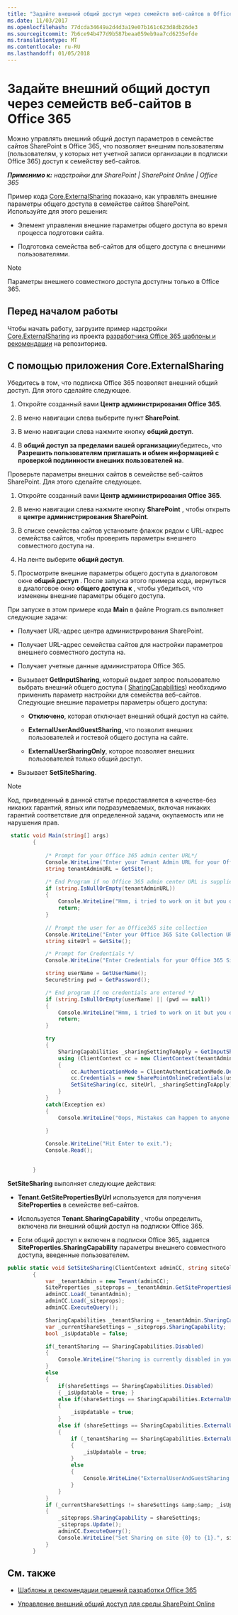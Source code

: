 ```yaml
---
title: "Задайте внешний общий доступ через семейств веб-сайтов в Office 365"
ms.date: 11/03/2017
ms.openlocfilehash: 77dcda34649a2d4d3a19e07b161c623d8db26de3
ms.sourcegitcommit: 7b6ce94b477d9b587beaa059eb9aa7cd6235efde
ms.translationtype: MT
ms.contentlocale: ru-RU
ms.lasthandoff: 01/05/2018
---
```

# <a name="set-external-sharing-on-site-collections-in-office-365"></a>Задайте внешний общий доступ через семейств веб-сайтов в Office 365

Можно управлять внешний общий доступ параметров в семействе сайтов SharePoint в Office 365, что позволяет внешним пользователям (пользователям, у которых нет учетной записи организации в подписки Office 365) доступ к семейству веб-сайтов.

_**Применимо к:** надстройки для SharePoint | SharePoint Online | Office 365_

Пример кода [Core.ExternalSharing](https://github.com/SharePoint/PnP/tree/master/Samples/Core.ExternalSharing) показано, как управлять внешние параметры общего доступа в семействе сайтов SharePoint. Используйте для этого решения:

- Элемент управления внешние параметры общего доступа во время процесса подготовки сайта.
    
- Подготовка семейства веб-сайтов для общего доступа с внешними пользователями.

> [!NOTE] 
> Параметры внешнего совместного доступа доступны только в Office 365.

## <a name="before-you-begin"></a>Перед началом работы
<a name="sectionSection0"> </a>

Чтобы начать работу, загрузите пример надстройки [Core.ExternalSharing](https://github.com/SharePoint/PnP/tree/master/Samples/Core.ExternalSharing) из проекта [разработчика Office 365 шаблоны и рекомендации](https://github.com/SharePoint/PnP/tree/dev) на репозиториев.

## <a name="using-the-coreexternalsharing-app"></a>С помощью приложения Core.ExternalSharing
<a name="sectionSection1"> </a>

Убедитесь в том, что подписка Office 365 позволяет внешний общий доступ. Для этого сделайте следующее.

1. Откройте созданный вами **Центр администрирования Office 365**.
    
2. В меню навигации слева выберите пункт **SharePoint**.
    
3. В меню навигации слева нажмите кнопку **общий доступ**.
    
4. В **общий доступ за пределами вашей организации**убедитесь, что **Разрешить пользователям приглашать и обмен информацией с проверкой подлинности внешних пользователей** **на**.
    
Проверьте параметры внешних сайтов в семействе веб-сайтов SharePoint. Для этого сделайте следующее.

1. Откройте созданный вами **Центр администрирования Office 365**.
    
2. В меню навигации слева нажмите кнопку **SharePoint** , чтобы открыть в **центре администрирования SharePoint**.
    
3. В списке семейства сайтов установите флажок рядом с URL-адрес семейства сайтов, чтобы проверить параметры внешнего совместного доступа на.
    
4. На ленте выберите **общий доступ**.
    
5. Просмотрите внешние параметры общего доступа в диалоговом окне **общий доступ** . После запуска этого примера кода, вернуться в диалоговое окно **общего доступа к** , чтобы убедиться, что изменены внешние параметры общего доступа.
    
При запуске в этом примере кода **Main** в файле Program.cs выполняет следующие задачи:

- Получает URL-адрес центра администрирования SharePoint.
    
- Получает URL-адрес семейства сайтов для настройки параметров внешнего совместного доступа на.
    
- Получает учетные данные администратора Office 365.
    
- Вызывает **GetInputSharing**, который выдает запрос пользователю выбрать внешний общего доступа ( [SharingCapabilities](https://msdn.microsoft.com/library/office/microsoft.online.sharepoint.tenantmanagement.sharingcapabilities.aspx)) необходимо применить параметр настройки для семейства веб-сайтов. Следующие внешние параметры параметры общего доступа:
    
    -  **Отключено**, которая отключает внешний общий доступ на сайте.
    
    -  **ExternalUserAndGuestSharing**, что позволит внешних пользователей и гостевой общего доступа на сайте.
    
    -  **ExternalUserSharingOnly**, которое позволяет внешних пользователей только общий доступ.
    
- Вызывает **SetSiteSharing**.

> [!NOTE] 
> Код, приведенный в данной статье предоставляется в качестве-без никаких гарантий, явных или подразумеваемых, включая никаких гарантий соответствие для определенной задачи, окупаемость или не нарушения прав.

```C#
 static void Main(string[] args)
        {
           
            /* Prompt for your Office 365 admin center URL*/
            Console.WriteLine("Enter your Tenant Admin URL for your Office 365 subscription:");
            string tenantAdminURL = GetSite();

            /* End Program if no Office 365 admin center URL is supplied*/
            if (string.IsNullOrEmpty(tenantAdminURL))
            {
                Console.WriteLine("Hmm, i tried to work on it but you didn't supply your admin tenant url:");
                return;
            }
               
            // Prompt the user for an Office365 site collection 
            Console.WriteLine("Enter your Office 365 Site Collection URL:");
            string siteUrl = GetSite();

            /* Prompt for Credentials */
            Console.WriteLine("Enter Credentials for your Office 365 Site Collection {0}:", siteUrl);

            string userName = GetUserName();
            SecureString pwd = GetPassword();

            /* End program if no credentials are entered */
            if (string.IsNullOrEmpty(userName) || (pwd == null))
            {
                Console.WriteLine("Hmm, i tried to work on it but you didn't supply your credentials:");
                return;
            }

            try 
            {
                SharingCapabilities _sharingSettingToApply = GetInputSharing(siteUrl);
                using (ClientContext cc = new ClientContext(tenantAdminURL))
                { 
                    cc.AuthenticationMode = ClientAuthenticationMode.Default;
                    cc.Credentials = new SharePointOnlineCredentials(userName, pwd);
                    SetSiteSharing(cc, siteUrl, _sharingSettingToApply);
                }
            }
            catch(Exception ex)
            {
                Console.WriteLine("Oops, Mistakes can happen to anyone. An Error occured : {0}", ex.Message);
               
            }

            Console.WriteLine("Hit Enter to exit.");
            Console.Read();

        
        }
```

**SetSiteSharing** выполняет следующие действия:

-  **Tenant.GetSitePropertiesByUrl** используется для получения **SiteProperties** в семействе веб-сайтов.
    
- Используется **Tenant.SharingCapability** , чтобы определить, включена ли внешний общий доступ на подписки Office 365.
    
-  Если общий доступ к включен в подписки Office 365, задается **SiteProperties.SharingCapability** параметры внешнего совместного доступа, введенные пользователем.

```C#
public static void SetSiteSharing(ClientContext adminCC, string siteCollectionURl, SharingCapabilities shareSettings)
        {
            var _tenantAdmin = new Tenant(adminCC);
            SiteProperties _siteprops = _tenantAdmin.GetSitePropertiesByUrl(siteCollectionURl, true);
            adminCC.Load(_tenantAdmin);
            adminCC.Load(_siteprops);
            adminCC.ExecuteQuery();

            SharingCapabilities _tenantSharing = _tenantAdmin.SharingCapability;
            var _currentShareSettings = _siteprops.SharingCapability;
            bool _isUpdatable = false;

            if(_tenantSharing == SharingCapabilities.Disabled)
            {
                Console.WriteLine("Sharing is currently disabled in your tenant! I am unable to work on it.");
            }
            else
            {  
                if(shareSettings == SharingCapabilities.Disabled)
                { _isUpdatable = true; }
                else if(shareSettings == SharingCapabilities.ExternalUserSharingOnly)
                {
                    _isUpdatable = true;   
                }
                else if (shareSettings == SharingCapabilities.ExternalUserAndGuestSharing)
                {
                    if (_tenantSharing == SharingCapabilities.ExternalUserAndGuestSharing)
                    {
                        _isUpdatable = true;
                    }
                    else
                    {
                        Console.WriteLine("ExternalUserAndGuestSharing is currently disabled in your tenant! I am unable to work on it.");
                    }
                }
            }
            if (_currentShareSettings != shareSettings &amp;&amp; _isUpdatable)
            {
                _siteprops.SharingCapability = shareSettings;
                _siteprops.Update();
                adminCC.ExecuteQuery();
                Console.WriteLine("Set Sharing on site {0} to {1}.", siteCollectionURl, shareSettings);
            }
        }
```

## <a name="see-also"></a>См. также
<a name="bk_addresources"> </a>

-  [Шаблоны и рекомендации решений разработки Office 365](Office-365-development-patterns-and-practices-solution-guidance.md)
    
-  [Управление внешний общий доступ для среды SharePoint Online](https://support.office.com/article/Manage-external-sharing-for-your-SharePoint-Online-environment-C8A462EB-0723-4B0B-8D0A-70FEAFE4BE85)
